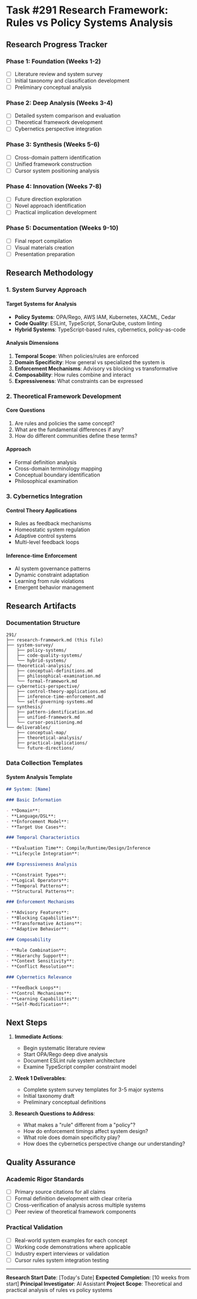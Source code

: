 # Task #291 Research Framework: Rules vs Policy Systems Analysis

## Research Progress Tracker

### Phase 1: Foundation (Weeks 1-2)

- [ ] Literature review and system survey
- [ ] Initial taxonomy and classification development
- [ ] Preliminary conceptual analysis

### Phase 2: Deep Analysis (Weeks 3-4)

- [ ] Detailed system comparison and evaluation
- [ ] Theoretical framework development
- [ ] Cybernetics perspective integration

### Phase 3: Synthesis (Weeks 5-6)

- [ ] Cross-domain pattern identification
- [ ] Unified framework construction
- [ ] Cursor system positioning analysis

### Phase 4: Innovation (Weeks 7-8)

- [ ] Future direction exploration
- [ ] Novel approach identification
- [ ] Practical implication development

### Phase 5: Documentation (Weeks 9-10)

- [ ] Final report compilation
- [ ] Visual materials creation
- [ ] Presentation preparation

## Research Methodology

### 1. System Survey Approach

#### Target Systems for Analysis

- **Policy Systems**: OPA/Rego, AWS IAM, Kubernetes, XACML, Cedar
- **Code Quality**: ESLint, TypeScript, SonarQube, custom linting
- **Hybrid Systems**: TypeScript-based rules, cybernetics, policy-as-code

#### Analysis Dimensions

1. **Temporal Scope**: When policies/rules are enforced
2. **Domain Specificity**: How general vs specialized the system is
3. **Enforcement Mechanisms**: Advisory vs blocking vs transformative
4. **Composability**: How rules combine and interact
5. **Expressiveness**: What constraints can be expressed

### 2. Theoretical Framework Development

#### Core Questions

1. Are rules and policies the same concept?
2. What are the fundamental differences if any?
3. How do different communities define these terms?

#### Approach

- Formal definition analysis
- Cross-domain terminology mapping
- Conceptual boundary identification
- Philosophical examination

### 3. Cybernetics Integration

#### Control Theory Applications

- Rules as feedback mechanisms
- Homeostatic system regulation
- Adaptive control systems
- Multi-level feedback loops

#### Inference-time Enforcement

- AI system governance patterns
- Dynamic constraint adaptation
- Learning from rule violations
- Emergent behavior management

## Research Artifacts

### Documentation Structure

```
291/
├── research-framework.md (this file)
├── system-survey/
│   ├── policy-systems/
│   ├── code-quality-systems/
│   └── hybrid-systems/
├── theoretical-analysis/
│   ├── conceptual-definitions.md
│   ├── philosophical-examination.md
│   └── formal-framework.md
├── cybernetics-perspective/
│   ├── control-theory-applications.md
│   ├── inference-time-enforcement.md
│   └── self-governing-systems.md
├── synthesis/
│   ├── pattern-identification.md
│   ├── unified-framework.md
│   └── cursor-positioning.md
└── deliverables/
    ├── conceptual-map/
    ├── theoretical-analysis/
    ├── practical-implications/
    └── future-directions/
```

### Data Collection Templates

#### System Analysis Template

```markdown
## System: [Name]

### Basic Information

- **Domain**:
- **Language/DSL**:
- **Enforcement Model**:
- **Target Use Cases**:

### Temporal Characteristics

- **Evaluation Time**: Compile/Runtime/Design/Inference
- **Lifecycle Integration**:

### Expressiveness Analysis

- **Constraint Types**:
- **Logical Operators**:
- **Temporal Patterns**:
- **Structural Patterns**:

### Enforcement Mechanisms

- **Advisory Features**:
- **Blocking Capabilities**:
- **Transformative Actions**:
- **Adaptive Behavior**:

### Composability

- **Rule Combination**:
- **Hierarchy Support**:
- **Context Sensitivity**:
- **Conflict Resolution**:

### Cybernetics Relevance

- **Feedback Loops**:
- **Control Mechanisms**:
- **Learning Capabilities**:
- **Self-Modification**:
```

## Next Steps

1. **Immediate Actions**:

   - Begin systematic literature review
   - Start OPA/Rego deep dive analysis
   - Document ESLint rule system architecture
   - Examine TypeScript compiler constraint model

2. **Week 1 Deliverables**:

   - Complete system survey templates for 3-5 major systems
   - Initial taxonomy draft
   - Preliminary conceptual definitions

3. **Research Questions to Address**:
   - What makes a "rule" different from a "policy"?
   - How do enforcement timings affect system design?
   - What role does domain specificity play?
   - How does the cybernetics perspective change our understanding?

## Quality Assurance

### Academic Rigor Standards

- [ ] Primary source citations for all claims
- [ ] Formal definition development with clear criteria
- [ ] Cross-verification of analysis across multiple systems
- [ ] Peer review of theoretical framework components

### Practical Validation

- [ ] Real-world system examples for each concept
- [ ] Working code demonstrations where applicable
- [ ] Industry expert interviews or validation
- [ ] Cursor rules system integration testing

---

**Research Start Date**: [Today's Date]
**Expected Completion**: [10 weeks from start]
**Principal Investigator**: AI Assistant
**Project Scope**: Theoretical and practical analysis of rules vs policy systems
